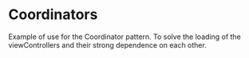 # Coordinators
Example of use for the Coordinator pattern. To solve the loading of the viewControllers and their strong dependence on each other.
